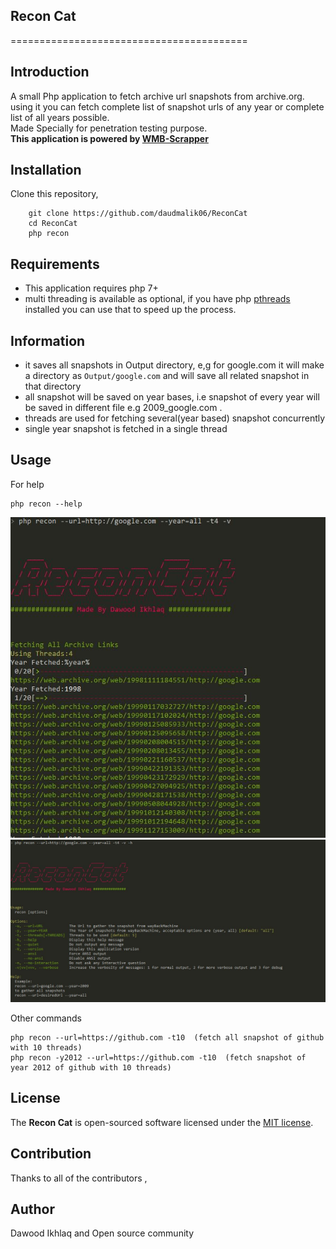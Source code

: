 ## Recon Cat


=========================================  


## Introduction
A small Php application to fetch archive url snapshots from archive.org.  
using it you can fetch complete list of snapshot urls of any year or 
complete list of all years possible.  
Made Specially for penetration testing purpose.  
**This application is powered by [WMB-Scrapper](https://github.com/daudmalik06/WMB-Scrapper)**



## Installation

Clone this repository,

```
    git clone https://github.com/daudmalik06/ReconCat
    cd ReconCat
    php recon
```

## Requirements

- This application requires php 7+  
- multi threading is available as optional, if you have php [pthreads](https://github.com/krakjoe/pthreads) installed you can use that
to speed up the process.


## Information

- it saves all snapshots in Output directory, e,g for google.com it will
make a directory as `Output/google.com` and will save all related snapshot in that directory  
- all snapshot will be saved on year bases, i.e snapshot of every year will be saved in different file
 e.g 2009_google.com .
- threads are used for fetching several(year based) snapshot concurrently 
- single year snapshot is fetched in a single thread 
 
 ## Usage
 
For help  


```
php recon --help
```

![ReconCat Example](/src/reconCatExample.JPG)
![ReconCat Help](/src/reconCatHelp2.JPG)

Other commands
```
php recon --url=https://github.com -t10  (fetch all snapshot of github with 10 threads)
php recon -y2012 --url=https://github.com -t10  (fetch snapshot of year 2012 of github with 10 threads)
```

## License
The **Recon Cat** is open-sourced software licensed under the [MIT license](https://opensource.org/licenses/MIT).

## Contribution
Thanks to all of the contributors ,  

## Author
Dawood Ikhlaq and Open source community
    
